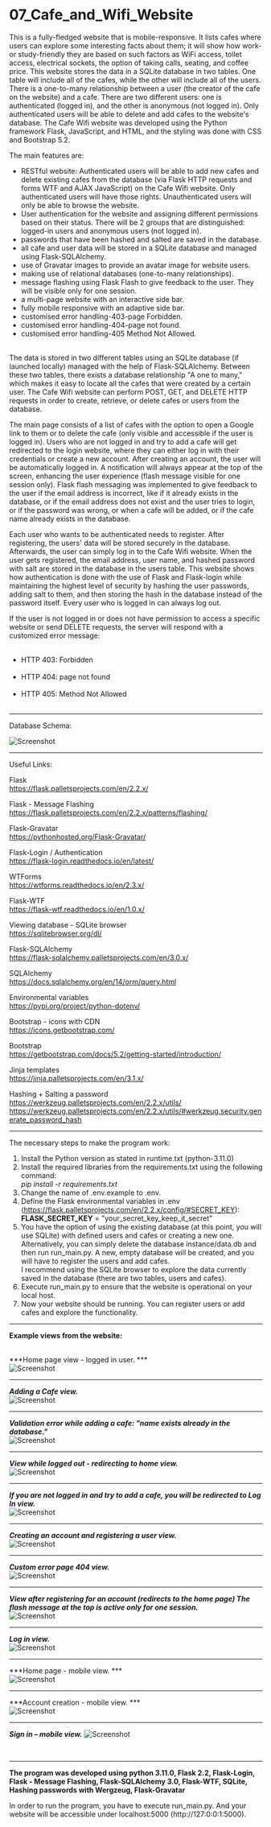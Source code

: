 # 07_Cafe_and_Wifi_Website

This is a fully-fledged website that is mobile-responsive. It lists cafes where users can explore some interesting facts about them; it will show how work- or study-friendly they are based on such factors as WiFi access, toilet access, electrical sockets, the option of taking calls, seating, and coffee price. This website stores the data in a SQLite database in two tables. One table will include all of the cafes, while the other will include all of the users. There is a one-to-many relationship between a user (the creator of the cafe on the website) and a cafe. There are two different users: one is authenticated (logged in), and the other is anonymous (not logged in). Only authenticated users will be able to delete and add cafes to the website's database. The Cafe Wifi website was developed using the Python framework Flask, JavaScript, and HTML, and the styling was done with CSS and Bootstrap 5.2.</br>

The main features are:</br>
- RESTful website: Authenticated users will be able to add new cafes and delete existing cafes from the database (via Flask HTTP requests and forms WTF and AJAX JavaScript) on the Cafe Wifi website. Only authenticated users will have those rights. Unauthenticated users will only be able to browse the website. </br>
- User authentication for the website and assigning different permissions based on their status. There will be 2 groups that are distinguished: logged-in users and anonymous users (not logged in). </br>
- passwords that have been hashed and salted are saved in the database.</br>
- all cafe and user data will be stored in a SQLite database and managed using Flask-SQLAlchemy.</br>
- use of Gravatar images to provide an avatar image for website users.</br>
- making use of relational databases (one-to-many relationships). </br>
- message flashing using Flask Flash to give feedback to the user. They will be visible only for one session. </br>
- a multi-page website with an interactive side bar. </br>
- fully mobile responsive with an adaptive side bar.</br>
- customised error handling-403-page Forbidden.</br>
- customised error handling-404-page not found.</br>
- customised error handling-405 Method Not Allowed.</br> 


The data is stored in two different tables using an SQLite database (if launched locally) managed with the help of Flask-SQLAlchemy. Between these two tables, there exists a database relationship "A one to many," which makes it easy to locate all the cafes that were created by a certain user. The Cafe Wifi website can perform POST, GET, and DELETE HTTP requests in order to create, retrieve, or delete cafes or users from the database.


The main page consists of a list of cafes with the option to open a Google link to them or to delete the cafe (only visible and accessible if the user is logged in). Users who are not logged in and try to add a cafe will get redirected to the login website, where they can either log in with their credentials or create a new account. After creating an account, the user will be automatically logged in. A notification will always appear at the top of the screen, enhancing the user experience (flash message visible for one session only). Flask flash messaging was implemented to give feedback to the user if the email address is incorrect, like if it already exists in the database, or if the email address does not exist and the user tries to login, or if the password was wrong, or when a cafe will be added, or if the cafe name already exists in the database.


Each user who wants to be authenticated needs to register. After registering, the users' data will be stored securely in the database. Afterwards, the user can simply log in to the Cafe Wifi website.
When the user gets registered, the email address, user name, and hashed password with salt are stored in the database in the users table. This website shows how authentication is done with the use of Flask and Flask-login while maintaining the highest level of security by hashing the user passwords, adding salt to them, and then storing the hash in the database instead of the password itself. Every user who is logged in can always log out.


If the user is not logged in or does not have permission to access a specific website or send DELETE requests, the server will respond with a customized error message:</br> 
- HTTP 403: Forbidden</br> 
- HTTP 404: page not found</br> 
- HTTP 405: Method Not Allowed</br> 


---

Database Schema:</br>

![Screenshot](docs/img/databse_schema.png)</br>

---

Useful Links:

Flask</br>
https://flask.palletsprojects.com/en/2.2.x/</br>

Flask - Message Flashing</br>
https://flask.palletsprojects.com/en/2.2.x/patterns/flashing/</br>

Flask-Gravatar</br>
https://pythonhosted.org/Flask-Gravatar/</br>

Flask-Login / Authentication</br>
https://flask-login.readthedocs.io/en/latest/</br>

WTForms</br>
https://wtforms.readthedocs.io/en/2.3.x/</br>

Flask-WTF</br>
https://flask-wtf.readthedocs.io/en/1.0.x/</br>

Viewing database - SQLite browser </br>
https://sqlitebrowser.org/dl/ </br>

Flask-SQLAlchemy</br>
https://flask-sqlalchemy.palletsprojects.com/en/3.0.x/</br>

SQLAlchemy</br>
https://docs.sqlalchemy.org/en/14/orm/query.html </br>

Environmental variables</br>
https://pypi.org/project/python-dotenv/</br>

Bootstrap - icons with CDN</br>
https://icons.getbootstrap.com/</br>

Bootstrap</br>
https://getbootstrap.com/docs/5.2/getting-started/introduction/</br>

Jinja templates</br>
https://jinja.palletsprojects.com/en/3.1.x/</br>

Hashing + Salting a password</br>
https://werkzeug.palletsprojects.com/en/2.2.x/utils/</br>
https://werkzeug.palletsprojects.com/en/2.2.x/utils/#werkzeug.security.generate_password_hash</br>


---

The necessary steps to make the program work:</br>
1. Install the Python version as stated in runtime.txt (python-3.11.0)</br>
2. Install the required libraries from the requirements.txt using the following command: </br>
*pip install -r requirements.txt*</br>
3. Change the name of .env.example to .env.</br>
4. Define the Flask environmental variables in .env (https://flask.palletsprojects.com/en/2.2.x/config/#SECRET_KEY):</br>
**FLASK_SECRET_KEY** = "your_secret_key_keep_it_secret"</br>
5. You have the option of using the existing database (at this point, you will use SQLite) with defined users and cafes or creating a new one.</br>
Alternatively, you can simply delete the database instance/data.db and then run run_main.py.
A new, empty database will be created, and you will have to register the users and add cafes.</br>
I recommend using the SQLite browser to explore the data currently saved in the database (there are two tables, users and cafes).</br>
6. Execute run_main.py to ensure that the website is operational on your local host.</br>
7. Now your website should be running. You can register users or add cafes and explore the functionality.</br>

---

**Example views from the website:**</br>
</br>

***Home page view - logged in user. ***</br>
![Screenshot](docs/img/image1.png)</br>

---

***Adding a Cafe view.***</br>
![Screenshot](docs/img/image2.png)</br>

---

***Validation error while adding a cafe: "name exists already in the database."***</br>
![Screenshot](docs/img/image3.png)</br>

---

***View while logged out - redirecting to home view.***</br>
![Screenshot](docs/img/image4.png)</br>

---

***If you are not logged in and try to add a cafe, you will be redirected to Log In view.*** </br>
![Screenshot](docs/img/image5.png)</br>

---

***Creating an account and registering a user view.***</br>
![Screenshot](docs/img/image6.png)</br>

---

***Custom error page 404 view.***</br>
![Screenshot](docs/img/image7.png)</br>

---

***View after registering for an account (redirects to the home page) The flash message at the top is active only for one session.***</br>
![Screenshot](docs/img/image8.png)</br>

---

***Log in view.***</br>
![Screenshot](docs/img/image9.png)</br>

---

***Home page - mobile view. ***</br>
![Screenshot](docs/img/image10-mobile.png)</br>

---

***Account creation - mobile view. ***</br>
![Screenshot](docs/img/image11-mobile.png)</br>

---

***Sign in – mobile view.***
![Screenshot](docs/img/image12-mobile.png)</br>


</br>

---

**The program was developed using python 3.11.0, Flask 2.2, Flask-Login, Flask - Message Flashing, Flask-SQLAlchemy 3.0, Flask-WTF, SQLite, Hashing passwords with Wergzeug, Flask-Gravatar**

In order to run the program, you have to execute run_main.py.
And your website will be accessible under localhost:5000 (http://127:0:0:1:5000).
